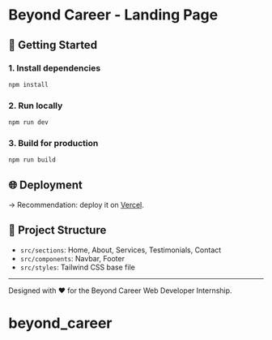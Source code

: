 # Beyond Career - Landing Page

## 🚀 Getting Started

### 1. Install dependencies
```bash
npm install
```

### 2. Run locally
```bash
npm run dev
```

### 3. Build for production
```bash
npm run build
```

## 🌐 Deployment

-> Recommendation: deploy it on [Vercel](https://vercel.com).

## 📁 Project Structure

- `src/sections`: Home, About, Services, Testimonials, Contact
- `src/components`: Navbar, Footer
- `src/styles`: Tailwind CSS base file

---
Designed with ❤️ for the Beyond Career Web Developer Internship.
# beyond_career
